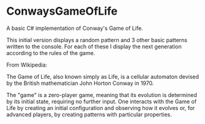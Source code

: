 # ConwaysGameOfLife
A basic C# implementation of Conway's Game of Life.

This initial version displays a random pattern and 3 other basic patterns written to the console. For each of these I display the next generation according to the rules of the game.

From Wikipedia:

The Game of Life, also known simply as Life, is a cellular automaton devised by the British mathematician John Horton Conway in 1970.

The "game" is a zero-player game, meaning that its evolution is determined by its initial state, requiring no further input. One interacts with the Game of Life by creating an initial configuration and observing how it evolves or, for advanced players, by creating patterns with particular properties.
